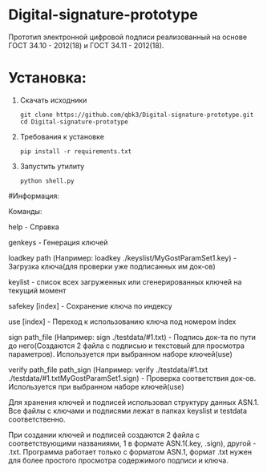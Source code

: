 # Digital-signature-prototype
Прототип электронной цифровой подписи реализованный на основе ГОСТ 34.10 - 2012(18) и ГОСТ 34.11 - 2012(18).

# Установка:
1. Скачать исходники

       git clone https://github.com/qbk3/Digital-signature-prototype.git
       cd Digital-signature-prototype

2. Требования к установке

       pip install -r requirements.txt

3. Запустить утилиту
       
       python shell.py
       
#Информация:

Команды:

help - Справка

genkeys - Генерация ключей

loadkey path (Например: loadkey ./keyslist/MyGostParamSet1.key) - Загрузка ключа(для проверки уже подписанных им док-ов)

keylist - список всех загруженных или сгенерированных ключей на текущий момент

safekey [index] - Сохранение ключа по индексу

use [index] - Переход к использованию ключа под номером index

sign path_file (Например: sign ./testdata/#1.txt) - Подпись док-та по пути до него(Создаются 2 файла с подписью и текстовый для просмотра параметров). Используется при выбранном наборе ключей(use)

verify path_file path_sign (Например: verify ./testdata/#1.txt ./testdata/#1.txtMyGostParamSet1.sign) - Проверка соответствия док-ов. Используется при выбранном наборе ключей(use)

Для хранения ключей и подписей использовал структуру данных ASN.1. Все файлы с ключами и подписями лежат в папках keyslist и testdata соответственно.

При создании ключей и подписей создаются 2 файла с соответствующими названиями, 1 в формате ASN.1(.key, .sign), другой - .txt. Программа работает только с форматом ASN.1, формат .txt нужен для более простого просмотра содержимого подписи и ключа. 

